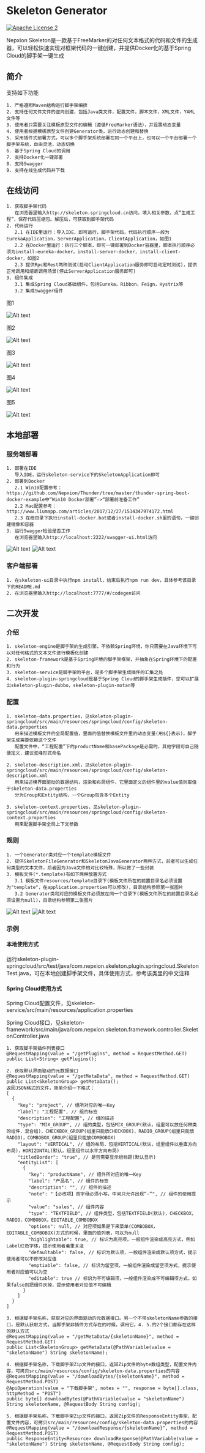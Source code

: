 # Skeleton Generator
[![Apache License 2](https://img.shields.io/badge/license-ASF2-blue.svg)](https://www.apache.org/licenses/LICENSE-2.0.txt)

Nepxion Skeleton是一款基于FreeMarker的对任何文本格式的代码和文件的生成器，可以轻松快速实现对框架代码的一键创建，并提供Docker化的基于Spring Cloud的脚手架一键生成

## 简介
支持如下功能

    1. 严格遵照Maven结构进行脚手架编排
    2. 支持任何文件文件的逆向创建，包括Java类文件，配置文件，脚本文件，XML文件，YAML文件等
    3. 使用者只需要关注模板原型文件的编辑（遵循FreeMarker语法），并设置动态变量
    4. 使用者根据模板原型文件创建Generator类，进行动态创建和替换
    5. 采用插件式部署方式，可以多个脚手架系统部署在同一个平台上，也可以一个平台部署一个脚手架系统，自由灵活，动态切换
    6. 基于Spring Cloud的调用
    7. 支持Docker化一键部署
    8. 支持Swagger
    9. 支持在线生成代码并下载

## 在线访问

    1. 获取脚手架代码 
       在浏览器里输入http://skeleton.springcloud.cn访问，填入相关参数，点“生成工程”，保存代码压缩包。解压后，可获取到脚手架代码
    2. 代码运行
       2.1 在IDE里运行：导入IDE，即可运行，脚手架代码，代码执行顺序一般为EurekaApplication，ServerApplication，ClientApplication，如图1
       2.2 在Docker里运行：执行三个脚本，即可一键部署到Docker容器里，脚本执行顺序必须为install-eureka-docker，install-server-docker，install-client-docker，如图2
       2.3 提供Rpc和Rest两种测试(启动ClientApplication服务即可启动定时测试)，提供正常调用和熔断调用场景(停止ServerApplication服务即可)
    3. 组件集成
       3.1 集成Spring Cloud基础组件，包括Eureka，Ribbon，Feign，Hystrix等
       3.2 集成Swagger组件

图1

![Alt text](https://github.com/Nepxion/Skeleton/blob/master/skeleton-docs/Generator1.jpg)

图2

![Alt text](https://github.com/Nepxion/Skeleton/blob/master/skeleton-docs/Generator2.jpg)

图3

![Alt text](https://github.com/Nepxion/Skeleton/blob/master/skeleton-docs/Generator3.jpg)

图4

![Alt text](https://github.com/Nepxion/Skeleton/blob/master/skeleton-docs/Generator4.jpg)

图5

![Alt text](https://github.com/Nepxion/Skeleton/blob/master/skeleton-docs/Generator5.jpg)

## 本地部署
### 服务端部署

    1. 部署在IDE
       导入IDE，运行skeleton-service下的SkeletonApplication即可
    2. 部署到Docker
       2.1 Win10配置参考：https://github.com/Nepxion/Thunder/tree/master/thunder-spring-boot-docker-example中“Win10 Docker部署”->“部署前准备工作”
       2.2 Mac配置参考：http://www.liumapp.com/articles/2017/12/27/1514347974172.html
       2.3 在根目录下执行install-docker.bat或者install-docker.sh里的语句，一键创建镜像和容器
    3. 运行Swagger检验是否工作
       在浏览器里输入http://localhost:2222/swagger-ui.html访问

![Alt text](https://github.com/Nepxion/Skeleton/blob/master/skeleton-docs/Docker.jpg)
![Alt text](https://github.com/Nepxion/Skeleton/blob/master/skeleton-docs/Swagger.jpg)

### 客户端部署

    1. 在skeleton-ui目录中执行npm install，结束后执行npm run dev，具体参考该目录下的README.md
    2. 在浏览器里输入http://localhost:7777/#/codegen访问

## 二次开发
### 介绍

    1. skeleton-engine是脚手架的生成引擎，不依赖Spring环境，你只需要在Java环境下可以对任何格式的文本文件进行模板化创建
    2. skeleton-framework是基于Spring环境的脚手架框架，并抽象在Spring环境下的配置和行为
    3. skeleton-service是脚手架的平台，是多个脚手架生成插件的汇集之处
    4. skeleton-plugin-springcloud是基于Spring Cloud的脚手架生成插件，您可以扩展出skeleton-plugin-dubbo，skeleton-plugin-motan等

### 配置

    1. skeleton-data.properties，见skeleton-plugin-springcloud/src/main/resources/springcloud/config/skeleton-data.properties
       用来描述模板文件的全局配置值，里面的值替换模板文件里的动态变量(用${}表示)，脚手架生成需要依赖这个文件
       配置文件中，“工程配置”下的productName和basePackage是必需的，其他字段可自己随便定义，建议驼峰形式命名

    2. skeleton-description.xml，见skeleton-plugin-springcloud/src/main/resources/springcloud/config/skeleton-description.xml
       用来描述模界面驱动的数据结构，渲染和布局组件，它里面定义的组件里的value值则取值于skeleton-data.properties
       分为Group和Entity结构，一个Group包含多个Entity

    3. skeleton-context.properties，见skeleton-plugin-springcloud/src/main/resources/springcloud/config/skeleton-context.properties
       用来配置脚手架全局上下文参数

### 规则

    1. 一个Generator类对应一个template模板文件
    2. 提供SkeletonFileGenerator和SkeletonJavaGenerator两种方式，前者可以生成任何类型的文本文件，后者因为Java文件相对比较特殊，所以做了一些封装
    3. 模板文件(*.template)有如下两种放置方式
       3.1 模板文件resources/template目录下(模板文件所在的前置目录名必须设置为"template"，在application.properties可以修改)，目录结构参照第一张图片
       3.2 Generator类和对应的模板文件必须放在同一个目录下(模板文件所在的前置目录名必须设置为null)，目录结构参照第二张图片   
![Alt text](https://github.com/Nepxion/Skeleton/blob/master/skeleton-docs/Template1.jpg)
![Alt text](https://github.com/Nepxion/Skeleton/blob/master/skeleton-docs/Template2.jpg)

### 示例

#### 本地使用方式
运行skeleton-plugin-springcloud/src/test/java/com.nepxion.skeleton.plugin.springcloud.SkeletonTest.java，可在本地创建脚手架文件，具体使用方式，参考该类里的中文注释

#### Spring Cloud使用方式

Spring Cloud配置文件，见skeleton-service/src/main/resources/application.properties

Spring Cloud接口，见skeleton-framework/src/main/java/com.nepxion.skeleton.framework.controller.SkeletonController.java

    1. 获取脚手架插件列表接口
    @RequestMapping(value = "/getPlugins", method = RequestMethod.GET)
    public List<String> getPlugins();

    2. 获取默认界面驱动的元数据接口
    @RequestMapping(value = "/getMetaData", method = RequestMethod.GET)
    public List<SkeletonGroup> getMetaData();
    返回JSON格式的文件，简单介绍一下格式：
    [
      {
        "key": "project", // 组所对应的唯一Key
        "label": "工程配置", // 组的标签
        "description": "工程配置", // 组的描述
        "type": "MIX_GROUP", // 组的类型，包括MIX_GROUP(默认，组里可以放任何种类的组件，混合组)，CHECKBOX_GROUP(组里只能放CHECKBOX)，RADIO_GROUP(组里只能放RADIO)，COMBOBOX_GROUP(组里只能放COMBOBOX)
        "layout": "VERTICAL", // 组的布局，包括VERTICAL(默认，组里组件以垂直方向布局)，HORIZONTAL(默认，组里组件以水平方向布局)
        "titledBorder": "true", // 是否需要显示组标题(默认显示)
        "entityList": [
          {
            "key": "productName", // 组件所对应的唯一Key
            "label": "产品名", // 组件的标签
            "description": "", // 组件的描述
            "note": "【必改项】首字母必须小写，中间只允许出现“-”", // 组件的使用提示
            "value": "sales", // 组件内容
            "type": "TEXTFIELD", // 组件类型，包括TEXTFIELD(默认)，CHECKBOX，RADIO，COMBOBOX，EDITABLE_COMBOBOX
            "options": null, // 对应项如果是下来菜单(COMBOBOX，EDITABLE_COMBOBOX)方式的时候，里面的值列表，可以为null
            "highlightable": true, // 标识为高亮项，一般组件渲染成高亮方式，例如Label红色字体，提示使用者着重关注
            "defaultable": false, // 标识为默认项，一般组件渲染成默认项方式，提示使用者可以不修改对应值
            "emptiable": false, // 标识为留空项，一般组件渲染成留空项方式，提示使用者对应值可以为空
            "editable": true // 标识为不可编辑项，一般组件渲染成不可编辑项方式，如果false则把组件灰掉，提示使用者对应值不可编辑
          }
        ]
      }
    ]

    3. 根据脚手架名称，获取对应的界面驱动的元数据接口。另一个不带skeletonName参数的接口，是默认获取方式，当脚手架非插件方式存在的时候，调用它。4. 5.的2个接口都存在这样的默认方式
    @RequestMapping(value = "/getMetaData/{skeletonName}", method = RequestMethod.GET)
    public List<SkeletonGroup> getMetaData(@PathVariable(value = "skeletonName") String skeletonName);

    4. 根据脚手架名称，下载脚手架Zip文件的接口，返回Zip文件的byte数组类型，配置文件内容，可拷贝src/main/resources/config/skeleton-data.properties的内容
    @RequestMapping(value = "/downloadBytes/{skeletonName}", method = RequestMethod.POST)
    @ApiOperation(value = "下载脚手架", notes = "", response = byte[].class, httpMethod = "POST")
    public byte[] downloadBytes(@PathVariable(value = "skeletonName") String skeletonName, @RequestBody String config);

    5. 根据脚手架名称，下载脚手架Zip文件的接口，返回Zip文件的ResponseEntity类型，配置文件内容，可拷贝src/main/resources/config/skeleton-data.properties的内容
    @RequestMapping(value = "/downloadResponse/{skeletonName}", method = RequestMethod.POST)
    public ResponseEntity<Resource> downloadResponse(@PathVariable(value = "skeletonName") String skeletonName, @RequestBody String config);